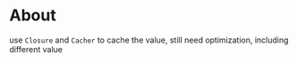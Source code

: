 # About
use `Closure` and `Cacher` to cache the value, still need optimization, including different value